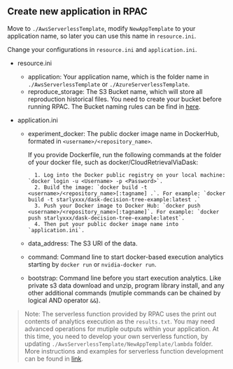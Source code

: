 ## Create new application in RPAC

Move to `./AwsServerlessTemplate`, modify `NewAppTemplate` to your application name, so later you can use this name in `resource.ini`.

Change your configurations in `resource.ini` and `application.ini`.
- resource.ini
    - application: Your application name, which is the folder name in `./AwsServerlessTemplate` or `./AzureServerlessTemplate`. 
    - reproduce_storage: The S3 Bucket name, which will store all reproduction historical files. You need to create your bucket before running RPAC. The Bucket naming rules can be find in [here](https://docs.aws.amazon.com/AmazonS3/latest/userguide/bucketnamingrules.html).
 
- application.ini
    - experiment_docker: The public docker image name in DockerHub, formated in `<username>/<repository_name>`.
  
        If you provide Dockerfile, run the following commands at the folder of your docker file, such as docker/CloudRetrievalViaDask: 
        
            1. Log into the Docker public registry on your local machine: `docker login -u <Username> -p <Password>`.  
            2. Build the image: `docker build -t <username>/<repository_name>[:tagname] .`. For example: `docker build -t starlyxxx/dask-decision-tree-example:latest .`  
            3. Push your Docker image to Docker Hub: `docker push <username>/<repository_name>[:tagname]`. For example: `docker push starlyxxx/dask-decision-tree-example:latest`.  
            4. Then put your public docker image name into `application.ini`.  
    - data_address: The S3 URI of the data.
    - command: Command line to start docker-based execution analytics starting by `docker run` or `nvidia-docker run`.   
    - bootstrap: Command line before you start execution analytics. Like private s3 data download and unzip, program library install, and any other additional commands (mutiple commands can be chained by logical AND operator `&&`).

> Note: The serverless function provided by RPAC uses the print out contents of analytics execution as the `results.txt`. You may need advanced operations for mutiple outputs within your application. At this time, you need to develop your own serverless function, by updating `./AwsServerlessTemplate/NewAppTemplate/lambda` folder. More instructions and examples for serverless function development can be found in [link](https://github.com/serverless/examples).
